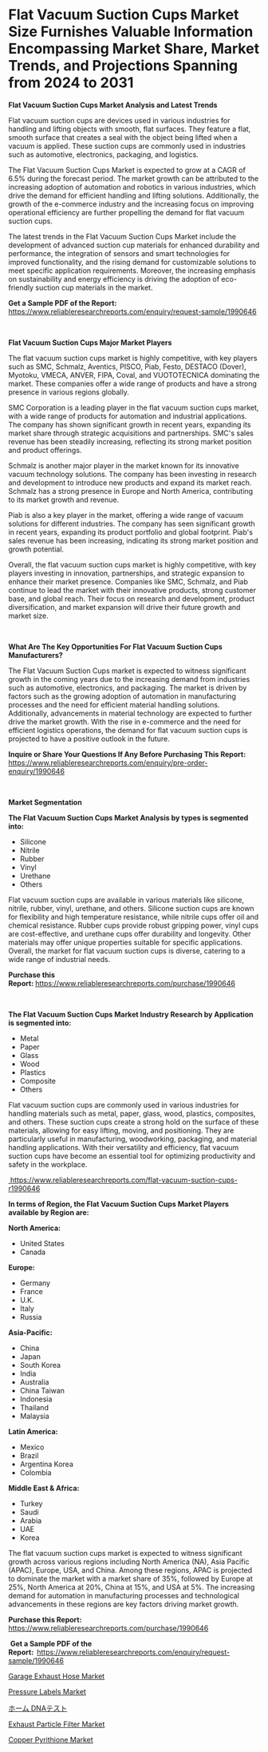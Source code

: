 <p><h1>Flat Vacuum Suction Cups Market Size Furnishes Valuable Information Encompassing Market Share, Market Trends, and Projections Spanning from 2024 to 2031</h1></p><p><strong>Flat Vacuum Suction Cups Market Analysis and Latest Trends</strong></p>
<p><p>Flat vacuum suction cups are devices used in various industries for handling and lifting objects with smooth, flat surfaces. They feature a flat, smooth surface that creates a seal with the object being lifted when a vacuum is applied. These suction cups are commonly used in industries such as automotive, electronics, packaging, and logistics.</p><p>The Flat Vacuum Suction Cups Market is expected to grow at a CAGR of 6.5% during the forecast period. The market growth can be attributed to the increasing adoption of automation and robotics in various industries, which drive the demand for efficient handling and lifting solutions. Additionally, the growth of the e-commerce industry and the increasing focus on improving operational efficiency are further propelling the demand for flat vacuum suction cups.</p><p>The latest trends in the Flat Vacuum Suction Cups Market include the development of advanced suction cup materials for enhanced durability and performance, the integration of sensors and smart technologies for improved functionality, and the rising demand for customizable solutions to meet specific application requirements. Moreover, the increasing emphasis on sustainability and energy efficiency is driving the adoption of eco-friendly suction cup materials in the market.</p></p>
<p><strong>Get a Sample PDF of the Report:&nbsp;</strong> <a href="https://www.reliableresearchreports.com/enquiry/request-sample/1990646">https://www.reliableresearchreports.com/enquiry/request-sample/1990646</a></p>
<p>&nbsp;</p>
<p><strong>Flat Vacuum Suction Cups Major Market Players</strong></p>
<p><p>The flat vacuum suction cups market is highly competitive, with key players such as SMC, Schmalz, Aventics, PISCO, Piab, Festo, DESTACO (Dover), Myotoku, VMECA, ANVER, FIPA, Coval, and VUOTOTECNICA dominating the market. These companies offer a wide range of products and have a strong presence in various regions globally.</p><p>SMC Corporation is a leading player in the flat vacuum suction cups market, with a wide range of products for automation and industrial applications. The company has shown significant growth in recent years, expanding its market share through strategic acquisitions and partnerships. SMC's sales revenue has been steadily increasing, reflecting its strong market position and product offerings.</p><p>Schmalz is another major player in the market known for its innovative vacuum technology solutions. The company has been investing in research and development to introduce new products and expand its market reach. Schmalz has a strong presence in Europe and North America, contributing to its market growth and revenue.</p><p>Piab is also a key player in the market, offering a wide range of vacuum solutions for different industries. The company has seen significant growth in recent years, expanding its product portfolio and global footprint. Piab's sales revenue has been increasing, indicating its strong market position and growth potential.</p><p>Overall, the flat vacuum suction cups market is highly competitive, with key players investing in innovation, partnerships, and strategic expansion to enhance their market presence. Companies like SMC, Schmalz, and Piab continue to lead the market with their innovative products, strong customer base, and global reach. Their focus on research and development, product diversification, and market expansion will drive their future growth and market size.</p></p>
<p>&nbsp;</p>
<p><strong>What Are The Key Opportunities For Flat Vacuum Suction Cups Manufacturers?</strong></p>
<p><p>The Flat Vacuum Suction Cups market is expected to witness significant growth in the coming years due to the increasing demand from industries such as automotive, electronics, and packaging. The market is driven by factors such as the growing adoption of automation in manufacturing processes and the need for efficient material handling solutions. Additionally, advancements in material technology are expected to further drive the market growth. With the rise in e-commerce and the need for efficient logistics operations, the demand for flat vacuum suction cups is projected to have a positive outlook in the future.</p></p>
<p><strong>Inquire or Share Your Questions If Any Before Purchasing This Report:</strong> <a href="https://www.reliableresearchreports.com/enquiry/pre-order-enquiry/1990646">https://www.reliableresearchreports.com/enquiry/pre-order-enquiry/1990646</a></p>
<p>&nbsp;</p>
<p><strong>Market Segmentation</strong></p>
<p><strong>The Flat Vacuum Suction Cups Market Analysis by types is segmented into:</strong></p>
<p><ul><li>Silicone</li><li>Nitrile</li><li>Rubber</li><li>Vinyl</li><li>Urethane</li><li>Others</li></ul></p>
<p><p>Flat vacuum suction cups are available in various materials like silicone, nitrile, rubber, vinyl, urethane, and others. Silicone suction cups are known for flexibility and high temperature resistance, while nitrile cups offer oil and chemical resistance. Rubber cups provide robust gripping power, vinyl cups are cost-effective, and urethane cups offer durability and longevity. Other materials may offer unique properties suitable for specific applications. Overall, the market for flat vacuum suction cups is diverse, catering to a wide range of industrial needs.</p></p>
<p><strong>Purchase this Report:&nbsp;</strong><a href="https://www.reliableresearchreports.com/purchase/1990646">https://www.reliableresearchreports.com/purchase/1990646</a></p>
<p>&nbsp;</p>
<p><strong>The Flat Vacuum Suction Cups Market Industry Research by Application is segmented into:</strong></p>
<p><ul><li>Metal</li><li>Paper</li><li>Glass</li><li>Wood</li><li>Plastics</li><li>Composite</li><li>Others</li></ul></p>
<p><p>Flat vacuum suction cups are commonly used in various industries for handling materials such as metal, paper, glass, wood, plastics, composites, and others. These suction cups create a strong hold on the surface of these materials, allowing for easy lifting, moving, and positioning. They are particularly useful in manufacturing, woodworking, packaging, and material handling applications. With their versatility and efficiency, flat vacuum suction cups have become an essential tool for optimizing productivity and safety in the workplace.</p></p>
<p><a href="https://www.reliableresearchreports.com/flat-vacuum-suction-cups-r1990646">&nbsp;https://www.reliableresearchreports.com/flat-vacuum-suction-cups-r1990646</a></p>
<p><strong>In terms of Region, the Flat Vacuum Suction Cups Market Players available by Region are:</strong></p>
<p>
    <p> <strong> North America: </strong>
        <ul>
            <li>United States</li>
            <li>Canada</li>
        </ul>
        </p> 
    <p> <strong> Europe: </strong>
        <ul>
            <li>Germany</li>
            <li>France</li>
            <li>U.K.</li>
            <li>Italy</li>
            <li>Russia</li>
        </ul>
        </p> 
    <p> <strong> Asia-Pacific: </strong>
        <ul>
            <li>China</li>
            <li>Japan</li>
            <li>South Korea</li>
            <li>India</li>
            <li>Australia</li>
            <li>China Taiwan</li>
            <li>Indonesia</li>
            <li>Thailand</li>
            <li>Malaysia</li>
        </ul>
        </p> 
    <p> <strong> Latin America: </strong>
        <ul>
            <li>Mexico</li>
            <li>Brazil</li>
            <li>Argentina Korea</li>
            <li>Colombia</li>
        </ul>
        </p> 
    <p> <strong> Middle East & Africa: </strong>
        <ul>
            <li>Turkey</li>
            <li>Saudi</li>
            <li>Arabia</li>
            <li>UAE</li>
            <li>Korea</li>
        </ul>
    </p>
    </p>
<p><p>The flat vacuum suction cups market is expected to witness significant growth across various regions including North America (NA), Asia Pacific (APAC), Europe, USA, and China. Among these regions, APAC is projected to dominate the market with a market share of 35%, followed by Europe at 25%, North America at 20%, China at 15%, and USA at 5%. The increasing demand for automation in manufacturing processes and technological advancements in these regions are key factors driving market growth.</p></p>
<p><strong>Purchase this Report: </strong><a href="https://www.reliableresearchreports.com/purchase/1990646">https://www.reliableresearchreports.com/purchase/1990646</a></p>
<p>&nbsp;<strong>Get a Sample PDF of the Report:&nbsp;&nbsp;</strong><a href="https://www.reliableresearchreports.com/enquiry/request-sample/1990646">https://www.reliableresearchreports.com/enquiry/request-sample/1990646</a></p>
<p><strong></strong></p>
<p><p><a href="https://github.com/myacatherineblakecaczo9vcsw/Market-Research-Report-List-2/blob/main/garage-exhaust-hose-market.md">Garage Exhaust Hose Market</a></p><p><a href="https://issuu.com/reportprime-2/docs/pressure-labels-market-size-2030.pptx">Pressure Labels Market</a></p><p><a href="https://github.com/mathieurico66/Market-Research-Report-List-1/blob/main/235450827652.md">ホーム DNAテスト</a></p><p><a href="https://github.com/irfadac/Market-Research-Report-List-2/blob/main/exhaust-particle-filter-market.md">Exhaust Particle Filter Market</a></p><p><a href="https://issuu.com/reportprime-2/docs/copper-pyrithione-market-size-2030.pptx">Copper Pyrithione Market</a></p></p>